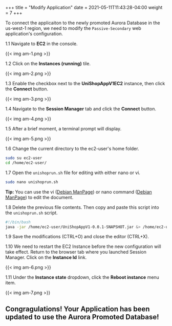 +++
title = "Modify Application"
date =  2021-05-11T11:43:28-04:00
weight = 7
+++

To connect the applicaiton to the newly promoted Aurora Database in the us-west-1 region, we need to modify the `Passive-Secondary` web application's configuration.

1.1 Navigate to **EC2** in the console.

{{< img am-1.png >}}

1.2 Click on the **Instances (running)** tile.

{{< img am-2.png >}}

1.3 Enable the checkbox next to the **UniShopAppV1EC2** instance, then click the **Connect** button.

{{< img am-3.png >}}

1.4 Navigate to the **Session Manager** tab and click the **Connect** button.

{{< img am-4.png >}}

1.5 After a brief moment, a terminal prompt will display.

{{< img am-5.png >}}

1.6 Change the current directory to the ec2-user's home folder.

```sh
sudo su ec2-user
cd /home/ec2-user/
```

1.7 Open the `unishoprun.sh` file for editing with either nano or vi.

```sh
sudo nano unishoprun.sh
```

**Tip:** You can use the vi ([Debian ManPage]((https://manpages.debian.org/buster/vim/vi.1.en.html))) or nano command ([Debian ManPage](https://manpages.debian.org/stretch/nano/nano.1.en.html)) to edit the document.

1.8 Delete the previous file contents.  Then copy and paste this script into the `unishoprun.sh` script.

```sh
#!/bin/bash
java -jar /home/ec2-user/UniShopAppV1-0.0.1-SNAPSHOT.jar &> /home/ec2-user/app.log &
```

1.9 Save the modifications (CTRL+O) and close the editor (CTRL+X).

1.10 We need to restart the EC2 Instance before the new configuration will take effect.  Return to the browser tab where you launched Session Manager.  Click on the **Instance Id** link.

{{< img am-6.png >}}

1.11 Under the **Instance state** dropdown, click the **Reboot instance** menu item.

{{< img am-7.png >}}

## Congragulations!  Your Application has been updated to use the Aurora Promoted Database!
